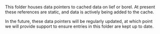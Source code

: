 This folder houses data pointers to cached data on lief or borel. At present these references are static, and data is actively being added to the cache.

In the future, these data pointers will be regularly updated, at which point we will provide support to ensure entries in this folder are kept up to date.

